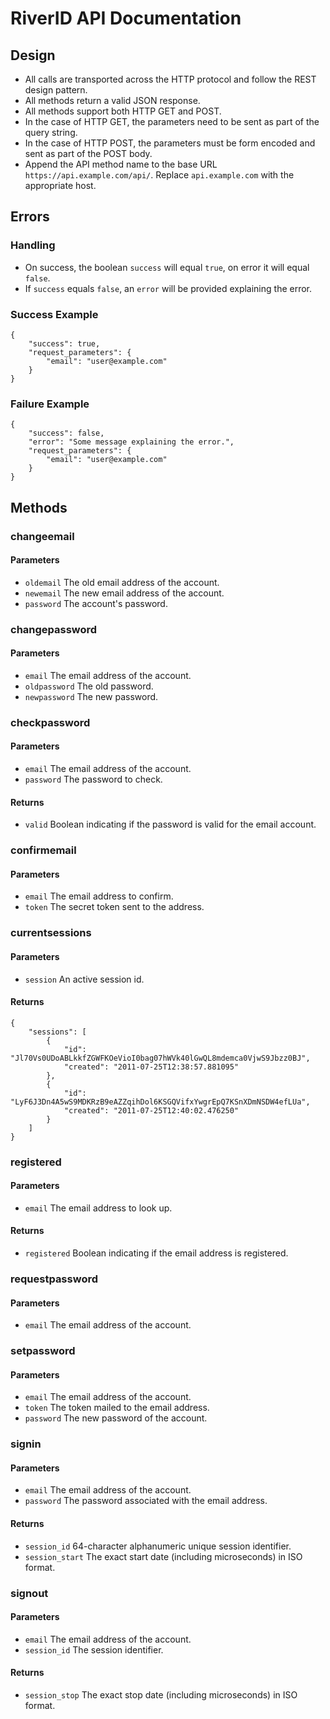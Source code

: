 # RiverID API Documentation

## Design

* All calls are transported across the HTTP protocol and follow the REST design pattern.
* All methods return a valid JSON response.
* All methods support both HTTP GET and POST.
* In the case of HTTP GET, the parameters need to be sent as part of the query string.
* In the case of HTTP POST, the parameters must be form encoded and sent as part of the POST body.
* Append the API method name to the base URL `https://api.example.com/api/`. Replace `api.example.com` with the appropriate host.

## Errors

### Handling

* On success, the boolean `success` will equal `true`, on error it will equal `false`.
* If `success` equals `false`, an `error` will be provided explaining the error.

### Success Example

    {
        "success": true,
        "request_parameters": {
            "email": "user@example.com"
        }
    }

### Failure Example

    {
        "success": false,
        "error": "Some message explaining the error.",
        "request_parameters": {
            "email": "user@example.com"
        }
    }

## Methods

### changeemail

#### Parameters

* `oldemail` The old email address of the account.
* `newemail` The new email address of the account.
* `password` The account's password.

### changepassword

#### Parameters

* `email` The email address of the account.
* `oldpassword` The old password.
* `newpassword` The new password.

### checkpassword

#### Parameters

* `email` The email address of the account.
* `password` The password to check.

#### Returns

* `valid` Boolean indicating if the password is valid for the email account.

### confirmemail

#### Parameters

* `email` The email address to confirm.
* `token` The secret token sent to the address.

### currentsessions

#### Parameters

* `session` An active session id.

#### Returns

    {
        "sessions": [
            {
                "id": "Jl70Vs0UDoABLkkfZGWFKOeVioI0bag07hWVk40lGwQL8mdemca0VjwS9Jbzz0BJ",
                "created": "2011-07-25T12:38:57.881095"
            },
            {
                "id": "LyF6J3Dn4A5wS9MDKRzB9eAZZqihDol6KSGQVifxYwgrEpQ7KSnXDmNSDW4efLUa",
                "created": "2011-07-25T12:40:02.476250"
            }
        ]
    }

### registered

#### Parameters

* `email` The email address to look up.

#### Returns

* `registered` Boolean indicating if the email address is registered.

### requestpassword

#### Parameters

* `email` The email address of the account.

### setpassword

#### Parameters

* `email` The email address of the account.
* `token` The token mailed to the email address.
* `password` The new password of the account.

### signin

#### Parameters

* `email` The email address of the account.
* `password` The password associated with the email address.

#### Returns

* `session_id` 64-character alphanumeric unique session identifier.
* `session_start` The exact start date (including microseconds) in ISO format.

### signout

#### Parameters

* `email` The email address of the account.
* `session_id` The session identifier.

#### Returns

* `session_stop` The exact stop date (including microseconds) in ISO format.